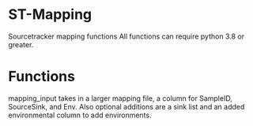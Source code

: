 # ST-Mapping
Sourcetracker mapping functions
All functions can require python 3.8 or greater.

# Functions
mapping_input takes in a larger mapping file, a column for SampleID, SourceSink, and Env. 
Also optional additions are a sink list and an added environmental column to add environments.
